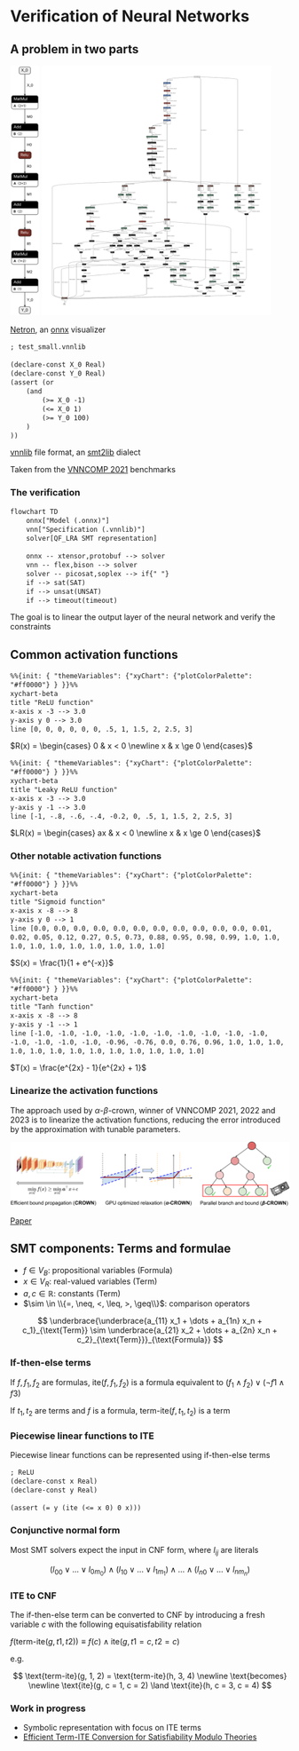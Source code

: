 # Verification of Neural Networks

<qrcode width="200" />

<!-- New section -->

## A problem in two parts

<div class="cols">

<div>

<div class="r-stack">

<img src="./img/test_small.onnx.svg" height="450px" >

<!-- .element: class="fragment fade-out"  data-fragment-index="0" -->

<img src="./img/bench.onnx.svg" height="450px" >

<!-- .element: class="fragment currently-visible" data-fragment-index="0" -->

</div>

[Netron](https://netron.app/), an [onnx](https://onnx.ai/) visualizer

</div>

<div>

```smt2
; test_small.vnnlib

(declare-const X_0 Real)
(declare-const Y_0 Real)
(assert (or
    (and
        (>= X_0 -1)
        (<= X_0 1)
        (>= Y_0 100)
    )
))
```

[vnnlib](https://www.vnnlib.org/) file format, an [smt2lib](https://smt-lib.org/) dialect

</div>

</div>

Taken from the [VNNCOMP 2021](https://sites.google.com/view/vnn2021) benchmarks

<!-- New subsection -->

### The verification

```mermaid
flowchart TD
    onnx["Model (.onnx)"]
    vnn["Specification (.vnnlib)"]
    solver[QF_LRA SMT representation]

    onnx -- xtensor,protobuf --> solver
    vnn -- flex,bison --> solver
    solver -- picosat,soplex --> if{" "}
    if --> sat(SAT)
    if --> unsat(UNSAT)
    if --> timeout(timeout)
```

The goal is to linear the output layer of the neural network and verify the constraints

<!-- New section -->

## Common activation functions

<div class="cols">

<div>

```mermaid
%%{init: { "themeVariables": {"xyChart": {"plotColorPalette": "#ff0000"} } }}%%
xychart-beta
title "ReLU function"
x-axis x -3 --> 3.0
y-axis y 0 --> 3.0
line [0, 0, 0, 0, 0, 0, .5, 1, 1.5, 2, 2.5, 3]
```

$R(x) = \begin{cases} 0 & x < 0 \newline x & x \ge 0 \end{cases}$

</div>

<div>

```mermaid
%%{init: { "themeVariables": {"xyChart": {"plotColorPalette": "#ff0000"} } }}%%
xychart-beta
title "Leaky ReLU function"
x-axis x -3 --> 3.0
y-axis y -1 --> 3.0
line [-1, -.8, -.6, -.4, -0.2, 0, .5, 1, 1.5, 2, 2.5, 3]
```

$LR(x) = \begin{cases} ax & x < 0 \newline x & x \ge 0 \end{cases}$

</div>

</div>

<!-- New subsection -->

### Other notable activation functions

<!-- .slide: data-visibility="hidden" -->

<div class="cols">

<div>

```mermaid
%%{init: { "themeVariables": {"xyChart": {"plotColorPalette": "#ff0000"} } }}%%
xychart-beta
title "Sigmoid function"
x-axis x -8 --> 8
y-axis y 0 --> 1
line [0.0, 0.0, 0.0, 0.0, 0.0, 0.0, 0.0, 0.0, 0.0, 0.0, 0.0, 0.01, 0.02, 0.05, 0.12, 0.27, 0.5, 0.73, 0.88, 0.95, 0.98, 0.99, 1.0, 1.0, 1.0, 1.0, 1.0, 1.0, 1.0, 1.0, 1.0, 1.0]
```

$S(x) = \frac{1}{1 + e^{-x}}$

</div>

<div>

```mermaid
%%{init: { "themeVariables": {"xyChart": {"plotColorPalette": "#ff0000"} } }}%%
xychart-beta
title "Tanh function"
x-axis x -8 --> 8
y-axis y -1 --> 1
line [-1.0, -1.0, -1.0, -1.0, -1.0, -1.0, -1.0, -1.0, -1.0, -1.0, -1.0, -1.0, -1.0, -1.0, -0.96, -0.76, 0.0, 0.76, 0.96, 1.0, 1.0, 1.0, 1.0, 1.0, 1.0, 1.0, 1.0, 1.0, 1.0, 1.0, 1.0, 1.0]
```

$T(x) = \frac{e^{2x} - 1}{e^{2x} + 1}$

</div>

</div>

<!-- New subsection -->

### Linearize the activation functions

The approach used by $\alpha\text{-}\beta\text{-crown}$, winner of VNNCOMP 2021, 2022 and 2023 is to linearize the activation functions, reducing the error introduced by the approximation with tunable parameters.

![ReLU linearization](./img/ab-crown.png)

[Paper](https://link.springer.com/chapter/10.1007/978-3-642-02777-2_20)

<!-- New section -->

## SMT components: Terms and formulae

- $f \in V_B$: propositional variables (Formula)
- $x \in V_R$: real-valued variables (Term)
- $a, c \in \mathbb{R}$: constants (Term)
- $\sim \in \\{=, \neq, <, \leq, >, \geq\\}$: comparison operators

$$
\underbrace{\underbrace{a_{11} x_1 + \dots + a_{1n} x_n + c_1}_{\text{Term}} \sim \underbrace{a_{21} x_2 + \dots + a_{2n} x_n + c_2}_{\text{Term}}}_{\text{Formula}}
$$

<!-- New subsection -->

### If-then-else terms

If $f, f_1, f_2$ are formulas, $\text{ite}(f, f_1, f_2)$ is a formula equivalent to $(f_1 \land f_2 ) \lor (\neg f1 \land f3 )$

If $t_1, t_2$ are terms and $f$ is a formula, $\text{term-ite}(f, t_1, t_2)$ is a term

<!-- New subsection -->

### Piecewise linear functions to ITE

Piecewise linear functions can be represented using if-then-else terms

```smt2
; ReLU
(declare-const x Real)
(declare-const y Real)

(assert (= y (ite (<= x 0) 0 x)))
```

<!-- New subsection -->

### Conjunctive normal form

Most SMT solvers expect the input in CNF form, where $l_{ij}$ are literals

$$
( l_{00} \lor \dots \lor l_{0m_0}) \land (l_{10} \lor \dots \lor l_{1m_1}) \land \dots \land (l_{n0} \lor \dots \lor l_{nm_n})
$$

<!-- New subsection -->

### ITE to CNF

The if-then-else term can be converted to CNF by introducing a fresh variable $c$ with the following equisatisfability relation

$f(\text{term-ite}(g, t1 , t2)) \equiv f (c) \land \text{ite}(g, t1 = c, t2 = c)$

e.g.

$$
\text{term-ite}(g, 1, 2) = \text{term-ite}(h, 3, 4) \newline \text{becomes} \newline \text{ite}(g, c = 1, c = 2) \land \text{ite}(h, c = 3, c = 4)
$$

<!-- New subsection -->

### Work in progress

- Symbolic representation with focus on ITE terms
- [Efficient Term-ITE Conversion for Satisfiability Modulo Theories](https://link.springer.com/chapter/10.1007/978-3-642-02777-2_20)
